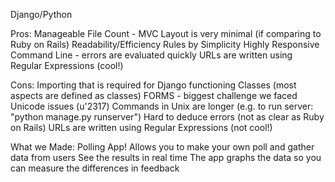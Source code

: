 Django/Python

Pros:
    Manageable File Count - MVC Layout is very minimal (if comparing to Ruby on Rails)
    Readability/Efficiency
    Rules by Simplicity
    Highly Responsive Command Line - errors are evaluated quickly
    URLs are written using Regular Expressions (cool!)

Cons:
    Importing that is required for Django functioning
    Classes (most aspects are defined as classes)
    FORMS - biggest challenge we faced
    Unicode issues (u'2317)
    Commands in Unix are longer (e.g. to run server: "python manage.py runserver")
    Hard to deduce errors (not as clear as Ruby on Rails)
    URLs are written using Regular Expressions (not cool!)

What we Made:
    Polling App!
    Allows you to make your own poll and gather data from users
    See the results in real time
    The app graphs the data so you can measure the differences in feedback
    
